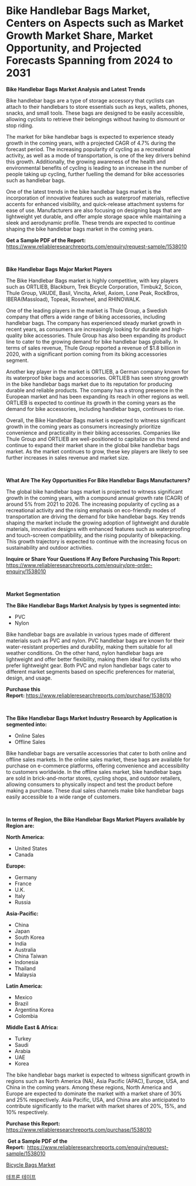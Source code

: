 <p><h1>Bike Handlebar Bags Market, Centers on Aspects such as Market Growth Market Share, Market Opportunity, and Projected Forecasts Spanning from 2024 to 2031</h1></p><p><strong>Bike Handlebar Bags Market Analysis and Latest Trends</strong></p>
<p><p>Bike handlebar bags are a type of storage accessory that cyclists can attach to their handlebars to store essentials such as keys, wallets, phones, snacks, and small tools. These bags are designed to be easily accessible, allowing cyclists to retrieve their belongings without having to dismount or stop riding.</p><p>The market for bike handlebar bags is expected to experience steady growth in the coming years, with a projected CAGR of 4.7% during the forecast period. The increasing popularity of cycling as a recreational activity, as well as a mode of transportation, is one of the key drivers behind this growth. Additionally, the growing awareness of the health and environmental benefits of cycling is leading to an increase in the number of people taking up cycling, further fuelling the demand for bike accessories such as handlebar bags.</p><p>One of the latest trends in the bike handlebar bags market is the incorporation of innovative features such as waterproof materials, reflective accents for enhanced visibility, and quick-release attachment systems for ease of use. Manufacturers are also focusing on designing bags that are lightweight yet durable, and offer ample storage space while maintaining a sleek and aerodynamic profile. These trends are expected to continue shaping the bike handlebar bags market in the coming years.</p></p>
<p><strong>Get a Sample PDF of the Report:&nbsp;</strong> <a href="https://www.reliableresearchreports.com/enquiry/request-sample/1538010">https://www.reliableresearchreports.com/enquiry/request-sample/1538010</a></p>
<p>&nbsp;</p>
<p><strong>Bike Handlebar Bags Major Market Players</strong></p>
<p><p>The Bike Handlebar Bags market is highly competitive, with key players such as ORTLIEB, Blackburn, Trek Bicycle Corporation, Timbuk2, Scicon, Thule Group, VAUDE, Basil, Vincita, Arkel, Axiom, Lone Peak, RockBros, IBERA(Massload), Topeak, Roswheel, and RHINOWALK.</p><p>One of the leading players in the market is Thule Group, a Swedish company that offers a wide range of biking accessories, including handlebar bags. The company has experienced steady market growth in recent years, as consumers are increasingly looking for durable and high-quality bike accessories. Thule Group has also been expanding its product line to cater to the growing demand for bike handlebar bags globally. In terms of sales revenue, Thule Group reported a revenue of $1.8 billion in 2020, with a significant portion coming from its biking accessories segment.</p><p>Another key player in the market is ORTLIEB, a German company known for its waterproof bike bags and accessories. ORTLIEB has seen strong growth in the bike handlebar bags market due to its reputation for producing durable and reliable products. The company has a strong presence in the European market and has been expanding its reach in other regions as well. ORTLIEB is expected to continue its growth in the coming years as the demand for bike accessories, including handlebar bags, continues to rise.</p><p>Overall, the Bike Handlebar Bags market is expected to witness significant growth in the coming years as consumers increasingly prioritize convenience and practicality in their biking accessories. Companies like Thule Group and ORTLIEB are well-positioned to capitalize on this trend and continue to expand their market share in the global bike handlebar bags market. As the market continues to grow, these key players are likely to see further increases in sales revenue and market size.</p></p>
<p>&nbsp;</p>
<p><strong>What Are The Key Opportunities For Bike Handlebar Bags Manufacturers?</strong></p>
<p><p>The global bike handlebar bags market is projected to witness significant growth in the coming years, with a compound annual growth rate (CAGR) of around 5% from 2021 to 2026. The increasing popularity of cycling as a recreational activity and the rising emphasis on eco-friendly modes of transportation are driving the demand for bike handlebar bags. Key trends shaping the market include the growing adoption of lightweight and durable materials, innovative designs with enhanced features such as waterproofing and touch-screen compatibility, and the rising popularity of bikepacking. This growth trajectory is expected to continue with the increasing focus on sustainability and outdoor activities.</p></p>
<p><strong>Inquire or Share Your Questions If Any Before Purchasing This Report:</strong> <a href="https://www.reliableresearchreports.com/enquiry/pre-order-enquiry/1538010">https://www.reliableresearchreports.com/enquiry/pre-order-enquiry/1538010</a></p>
<p>&nbsp;</p>
<p><strong>Market Segmentation</strong></p>
<p><strong>The Bike Handlebar Bags Market Analysis by types is segmented into:</strong></p>
<p><ul><li>PVC</li><li>Nylon</li></ul></p>
<p><p>Bike handlebar bags are available in various types made of different materials such as PVC and nylon. PVC handlebar bags are known for their water-resistant properties and durability, making them suitable for all weather conditions. On the other hand, nylon handlebar bags are lightweight and offer better flexibility, making them ideal for cyclists who prefer lightweight gear. Both PVC and nylon handlebar bags cater to different market segments based on specific preferences for material, design, and usage.</p></p>
<p><strong>Purchase this Report:&nbsp;</strong><a href="https://www.reliableresearchreports.com/purchase/1538010">https://www.reliableresearchreports.com/purchase/1538010</a></p>
<p>&nbsp;</p>
<p><strong>The Bike Handlebar Bags Market Industry Research by Application is segmented into:</strong></p>
<p><ul><li>Online Sales</li><li>Offline Sales</li></ul></p>
<p><p>Bike handlebar bags are versatile accessories that cater to both online and offline sales markets. In the online sales market, these bags are available for purchase on e-commerce platforms, offering convenience and accessibility to customers worldwide. In the offline sales market, bike handlebar bags are sold in brick-and-mortar stores, cycling shops, and outdoor retailers, allowing consumers to physically inspect and test the product before making a purchase. These dual sales channels make bike handlebar bags easily accessible to a wide range of customers.</p></p>
<p>&nbsp;</p>
<p><strong>In terms of Region, the Bike Handlebar Bags Market Players available by Region are:</strong></p>
<p>
    <p> <strong> North America: </strong>
        <ul>
            <li>United States</li>
            <li>Canada</li>
        </ul>
        </p> 
    <p> <strong> Europe: </strong>
        <ul>
            <li>Germany</li>
            <li>France</li>
            <li>U.K.</li>
            <li>Italy</li>
            <li>Russia</li>
        </ul>
        </p> 
    <p> <strong> Asia-Pacific: </strong>
        <ul>
            <li>China</li>
            <li>Japan</li>
            <li>South Korea</li>
            <li>India</li>
            <li>Australia</li>
            <li>China Taiwan</li>
            <li>Indonesia</li>
            <li>Thailand</li>
            <li>Malaysia</li>
        </ul>
        </p> 
    <p> <strong> Latin America: </strong>
        <ul>
            <li>Mexico</li>
            <li>Brazil</li>
            <li>Argentina Korea</li>
            <li>Colombia</li>
        </ul>
        </p> 
    <p> <strong> Middle East & Africa: </strong>
        <ul>
            <li>Turkey</li>
            <li>Saudi</li>
            <li>Arabia</li>
            <li>UAE</li>
            <li>Korea</li>
        </ul>
    </p>
    </p>
<p><p>The bike handlebar bags market is expected to witness significant growth in regions such as North America (NA), Asia Pacific (APAC), Europe, USA, and China in the coming years. Among these regions, North America and Europe are expected to dominate the market with a market share of 30% and 25% respectively. Asia Pacific, USA, and China are also anticipated to contribute significantly to the market with market shares of 20%, 15%, and 10% respectively.</p></p>
<p><strong>Purchase this Report: </strong><a href="https://www.reliableresearchreports.com/purchase/1538010">https://www.reliableresearchreports.com/purchase/1538010</a></p>
<p>&nbsp;<strong>Get a Sample PDF of the Report:&nbsp;&nbsp;</strong><a href="https://www.reliableresearchreports.com/enquiry/request-sample/1538010">https://www.reliableresearchreports.com/enquiry/request-sample/1538010</a></p>
<p><strong></strong></p>
<p><p><a href="https://github.com/GroverBarry/Market-Research-Report-List-4/blob/main/bicycle-bags-market.md">Bicycle Bags Market</a></p><p><a href="https://github.com/idcefvhkdut6/Market-Research-Report-List-1/blob/main/41616864611.md">테프론 테이프</a></p></p>